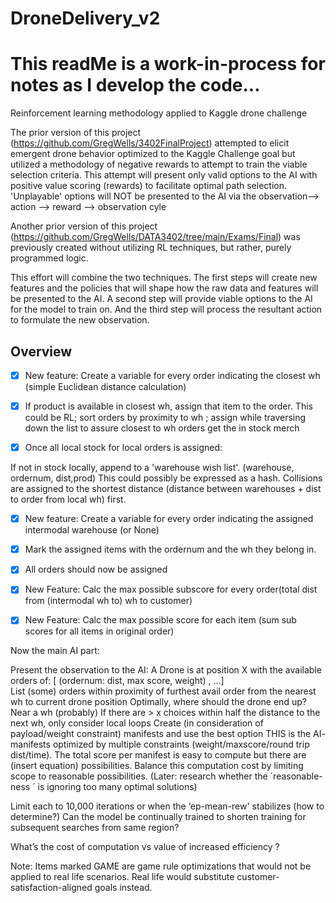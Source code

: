 # DroneDelivery_v2

# This readMe is a work-in-process for notes as I develop the code...

Reinforcement learning methodology applied to Kaggle drone challenge 

The prior version of this project (https://github.com/GregWells/3402FinalProject) attempted to elicit emergent drone behavior optimized to the Kaggle Challenge goal but utilized a methodology of negative rewards to attempt to train the viable selection criteria. This attempt will present only valid options to the AI with positive value scoring (rewards) to facilitate optimal path selection. 'Unplayable' options will NOT be presented to the AI via the observation--> action --> reward --> observation cyle

Another prior version of this project (https://github.com/GregWells/DATA3402/tree/main/Exams/Final) was previously created without utilizing RL techniques, but rather, purely programmed logic.  

This effort will combine the two techniques. The first steps will create new features and the policies that will shape how the raw data and features will be presented to the AI. A second step will provide viable options to the AI for the model to train on. And the third step will process the resultant action to formulate the new observation.



## Overview


- [x] New feature: Create a variable for every order indicating the closest wh (simple Euclidean distance calculation)
 


- [x] If product is available in closest wh, assign that item to the order. This could be RL; sort orders by proximity to wh ; assign while traversing down the list to assure closest to wh orders get the in stock merch


- [x] Once all local stock for local orders is assigned:


If not in stock locally, append to a 'warehouse wish list'. (warehouse, ordernum, dist,prod) This could possibly be expressed as a hash. Collisions are assigned to the shortest distance (distance between warehouses + dist to order from local wh) first.


- [x] New feature: Create a variable for every order indicating the assigned intermodal warehouse (or None)


- [x] Mark the assigned items with the ordernum and the wh they belong in. 


- [x] All orders should now be assigned


- [x] New Feature: Calc the max possible subscore for every order(total dist from (intermodal wh to) wh to customer) 

- [x] New Feature: Calc the max possible score for each item (sum sub scores for all items in original order) 

Now the main AI part:

Present the observation to the AI:
A Drone is at position X with the available orders of: [ (ordernum: dist, max score, weight) , …]  
List (some) orders within proximity of furthest avail order from the nearest wh to current drone position 
Optimally, where should the drone end up? Near a wh (probably) 
If there are > x choices within half the distance to the next wh, only consider local loops
Create (in consideration of payload/weight constraint) manifests and use the best option 
THIS is the AI- manifests optimized by multiple constraints (weight/maxscore/round trip dist/time). The total score per manifest is easy to compute but there are (insert equation) possibilities. Balance this computation cost by limiting scope to reasonable possibilities. (Later: research whether the ´reasonable-ness ´ is ignoring too many optimal solutions) 


Limit each to 10,000 iterations or when the ‘ep-mean-rew' stabilizes (how to determine?) Can the model be continually trained to shorten training for subsequent searches from same region?

What’s the cost of computation vs value of increased efficiency ? 


Note: Items marked GAME are game rule optimizations that would not be applied to real life scenarios. Real life would substitute customer-satisfaction-aligned goals instead.